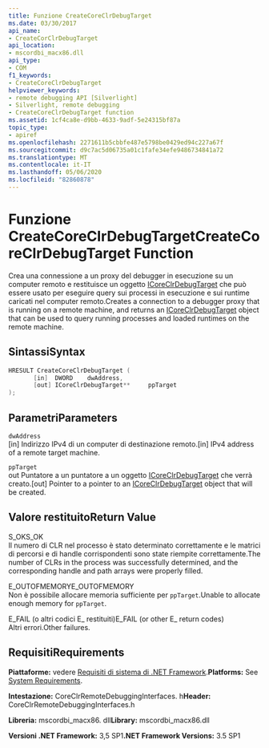 ```yaml
---
title: Funzione CreateCoreClrDebugTarget
ms.date: 03/30/2017
api_name:
- CreateCorClrDebugTarget
api_location:
- mscordbi_macx86.dll
api_type:
- COM
f1_keywords:
- CreateCoreClrDebugTarget
helpviewer_keywords:
- remote debugging API [Silverlight]
- Silverlight, remote debugging
- CreateCoreClrDebugTarget function
ms.assetid: 1cf4ca8e-d9bb-4633-9adf-5e24315bf87a
topic_type:
- apiref
ms.openlocfilehash: 2271611b5cbbfe487e5798be0429ed94c227a67f
ms.sourcegitcommit: d9c7ac5d06735a01c1fafe34efe9486734841a72
ms.translationtype: MT
ms.contentlocale: it-IT
ms.lasthandoff: 05/06/2020
ms.locfileid: "82860878"
---
```

# <a name="createcoreclrdebugtarget-function"></a><span data-ttu-id="7b7c4-102">Funzione CreateCoreClrDebugTarget</span><span class="sxs-lookup"><span data-stu-id="7b7c4-102">CreateCoreClrDebugTarget Function</span></span>
<span data-ttu-id="7b7c4-103">Crea una connessione a un proxy del debugger in esecuzione su un computer remoto e restituisce un oggetto [ICoreClrDebugTarget](icoreclrdebugtarget-interface.md) che può essere usato per eseguire query sui processi in esecuzione e sui runtime caricati nel computer remoto.</span><span class="sxs-lookup"><span data-stu-id="7b7c4-103">Creates a connection to a debugger proxy that is running on a remote machine, and returns an [ICoreClrDebugTarget](icoreclrdebugtarget-interface.md) object that can be used to query running processes and loaded runtimes on the remote machine.</span></span>  
  
## <a name="syntax"></a><span data-ttu-id="7b7c4-104">Sintassi</span><span class="sxs-lookup"><span data-stu-id="7b7c4-104">Syntax</span></span>  
  
```cpp  
HRESULT CreateCoreClrDebugTarget (  
       [in]  DWORD    dwAddress,
       [out] ICoreClrDebugTarget**     ppTarget  
);  
```  
  
## <a name="parameters"></a><span data-ttu-id="7b7c4-105">Parametri</span><span class="sxs-lookup"><span data-stu-id="7b7c4-105">Parameters</span></span>  
 `dwAddress`  
 <span data-ttu-id="7b7c4-106">[in] Indirizzo IPv4 di un computer di destinazione remoto.</span><span class="sxs-lookup"><span data-stu-id="7b7c4-106">[in] IPv4 address of a remote target machine.</span></span>  
  
 `ppTarget`  
 <span data-ttu-id="7b7c4-107">out Puntatore a un puntatore a un oggetto [ICoreClrDebugTarget](icoreclrdebugtarget-interface.md) che verrà creato.</span><span class="sxs-lookup"><span data-stu-id="7b7c4-107">[out] Pointer to a pointer to an [ICoreClrDebugTarget](icoreclrdebugtarget-interface.md) object that will be created.</span></span>  
  
## <a name="return-value"></a><span data-ttu-id="7b7c4-108">Valore restituito</span><span class="sxs-lookup"><span data-stu-id="7b7c4-108">Return Value</span></span>  
 <span data-ttu-id="7b7c4-109">S_OK</span><span class="sxs-lookup"><span data-stu-id="7b7c4-109">S_OK</span></span>  
 <span data-ttu-id="7b7c4-110">Il numero di CLR nel processo è stato determinato correttamente e le matrici di percorsi e di handle corrispondenti sono state riempite correttamente.</span><span class="sxs-lookup"><span data-stu-id="7b7c4-110">The number of CLRs in the process was successfully determined, and the corresponding handle and path arrays were properly filled.</span></span>  
  
 <span data-ttu-id="7b7c4-111">E_OUTOFMEMORY</span><span class="sxs-lookup"><span data-stu-id="7b7c4-111">E_OUTOFMEMORY</span></span>  
 <span data-ttu-id="7b7c4-112">Non è possibile allocare memoria sufficiente per `ppTarget`.</span><span class="sxs-lookup"><span data-stu-id="7b7c4-112">Unable to allocate enough memory for `ppTarget`.</span></span>  
  
 <span data-ttu-id="7b7c4-113">E_FAIL (o altri codici E_ restituiti)</span><span class="sxs-lookup"><span data-stu-id="7b7c4-113">E_FAIL (or other E_ return codes)</span></span>  
 <span data-ttu-id="7b7c4-114">Altri errori.</span><span class="sxs-lookup"><span data-stu-id="7b7c4-114">Other failures.</span></span>  
  
## <a name="requirements"></a><span data-ttu-id="7b7c4-115">Requisiti</span><span class="sxs-lookup"><span data-stu-id="7b7c4-115">Requirements</span></span>  
 <span data-ttu-id="7b7c4-116">**Piattaforme:** vedere [Requisiti di sistema di .NET Framework](../../get-started/system-requirements.md).</span><span class="sxs-lookup"><span data-stu-id="7b7c4-116">**Platforms:** See [System Requirements](../../get-started/system-requirements.md).</span></span>  
  
 <span data-ttu-id="7b7c4-117">**Intestazione:** CoreClrRemoteDebuggingInterfaces. h</span><span class="sxs-lookup"><span data-stu-id="7b7c4-117">**Header:** CoreClrRemoteDebuggingInterfaces.h</span></span>  
  
 <span data-ttu-id="7b7c4-118">**Libreria:** mscordbi_macx86. dll</span><span class="sxs-lookup"><span data-stu-id="7b7c4-118">**Library:** mscordbi_macx86.dll</span></span>  
  
 <span data-ttu-id="7b7c4-119">**Versioni .NET Framework:** 3,5 SP1</span><span class="sxs-lookup"><span data-stu-id="7b7c4-119">**.NET Framework Versions:** 3.5 SP1</span></span>
